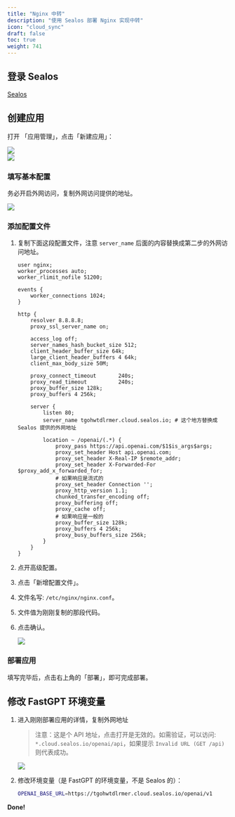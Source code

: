 ```yaml
---
title: "Nginx 中转"
description: "使用 Sealos 部署 Nginx 实现中转"
icon: "cloud_sync"
draft: false
toc: true
weight: 741
---
```


## 登录 Sealos

[Sealos](https://cloud.sealos.io/)

## 创建应用

打开 「应用管理」，点击「新建应用」：

![](https://cdn.jsdelivr.us/gh/yangchuansheng/fastgpt-docs@main/assets/imgs/sealos3.png)  
![](https://cdn.jsdelivr.us/gh/yangchuansheng/fastgpt-docs@main/assets/imgs/sealos4.png)

### 填写基本配置

务必开启外网访问，复制外网访问提供的地址。

![](https://cdn.jsdelivr.us/gh/yangchuansheng/fastgpt-docs@main/assets/imgs/sealos5.png)

### 添加配置文件

1. 复制下面这段配置文件，注意 `server_name` 后面的内容替换成第二步的外网访问地址。

   ```nginx
   user nginx;
   worker_processes auto;
   worker_rlimit_nofile 51200;
   
   events {
       worker_connections 1024;
   }
   
   http {
       resolver 8.8.8.8;
       proxy_ssl_server_name on;
   
       access_log off;
       server_names_hash_bucket_size 512;
       client_header_buffer_size 64k;
       large_client_header_buffers 4 64k;
       client_max_body_size 50M;
   
       proxy_connect_timeout       240s;
       proxy_read_timeout          240s;
       proxy_buffer_size 128k;
       proxy_buffers 4 256k;
   
       server {
           listen 80;
           server_name tgohwtdlrmer.cloud.sealos.io; # 这个地方替换成 Sealos 提供的外网地址
   
           location ~ /openai/(.*) {
               proxy_pass https://api.openai.com/$1$is_args$args;
               proxy_set_header Host api.openai.com;
               proxy_set_header X-Real-IP $remote_addr;
               proxy_set_header X-Forwarded-For $proxy_add_x_forwarded_for;
               # 如果响应是流式的
               proxy_set_header Connection '';
               proxy_http_version 1.1;
               chunked_transfer_encoding off;
               proxy_buffering off;
               proxy_cache off;
               # 如果响应是一般的
               proxy_buffer_size 128k;
               proxy_buffers 4 256k;
               proxy_busy_buffers_size 256k;
           }
       }
   }
   ```

2. 点开高级配置。
3. 点击「新增配置文件」。
4. 文件名写: `/etc/nginx/nginx.conf`。
5. 文件值为刚刚复制的那段代码。
6. 点击确认。

   ![](https://cdn.jsdelivr.us/gh/yangchuansheng/fastgpt-docs@main/assets/imgs/sealos6.png)

### 部署应用

填写完毕后，点击右上角的「部署」，即可完成部署。

## 修改 FastGPT 环境变量

1. 进入刚刚部署应用的详情，复制外网地址

   > 注意：这是个 API 地址，点击打开是无效的。如需验证，可以访问: `*.cloud.sealos.io/openai/api`，如果提示 `Invalid URL (GET /api)` 则代表成功。
   
   ![](https://cdn.jsdelivr.us/gh/yangchuansheng/fastgpt-docs@main/assets/imgs/sealos7.png)

2. 修改环境变量（是 FastGPT 的环境变量，不是 Sealos 的）：

   ```bash
   OPENAI_BASE_URL=https://tgohwtdlrmer.cloud.sealos.io/openai/v1
   ```
   
**Done!**